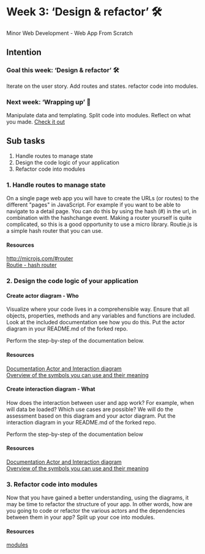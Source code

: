 # Week 3: ‘Design & refactor’ 🛠

Minor Web Development - Web App From Scratch

## Intention

### Goal this week: ‘Design & refactor’ 🛠

Iterate on the user story. Add routes and states. refactor code into modules.

### Next week: ‘Wrapping up’ 🎁

Manipulate data and templating. Split code into modules. Reflect on what you made. [Check it out](https://github.com/cmda-minor-web/web-app-from-scratch-2122/blob/main/course/week-4.md)

## Sub tasks

1. Handle routes to manage state  
2. Design the code logic of your application  
3. Refactor code into modules 


### 1. Handle routes to manage state 

On a single page web app you will have to create the URLs (or routes) to the different "pages" in JavaScript. For example if you want to be able to navigate to a detail page. You can do this by using the hash (#) in the url, in combination with the hashchange event. Making a router yourself is quite complicated, so this is a good opportunity to use a micro library. Routie.js is a simple hash router that you can use.

#### Resources

http://microjs.com/#router  
[Routie - hash router](http://projects.jga.me/routie/)  

### 2. Design the code logic of your application 
#### Create actor diagram - Who

Visualize where your code lives in a comprehensible way. Ensure that all objects, properties, methods and any variables and functions are included. Look at the included documentation see how you do this. Put the actor diagram in your README.md of the forked repo.

Perform the step-by-step of the documentation below.

#### Resources

[Documentation Actor and Interaction diagram](https://docs.google.com/document/d/1445IOuXNTlCki89WkGSZxwJoxbHkdzuFgp53KCC9WOc/edit?usp=sharing)  
[Overview of the symbols you can use and their meaning](https://www.gliffy.com/blog/how-to-flowchart-basic-symbols-part-1-of-3)

#### Create interaction diagram - What

How does the interaction between user and app work? For example, when will data be loaded? Which use cases are possible? We will do the assessment based on this diagram and your actor diagram. Put the interaction diagram in your README.md of the forked repo.

Perform the step-by-step of the documentation below

#### Resources

[Documentation Actor and Interaction diagram](https://docs.google.com/document/d/1445IOuXNTlCki89WkGSZxwJoxbHkdzuFgp53KCC9WOc/edit?usp=sharing)  
[Overview of the symbols you can use and their meaning](https://www.gliffy.com/blog/how-to-flowchart-basic-symbols-part-1-of-3)

### 3. Refactor code into modules 

Now that you have gained a better understanding, using the diagrams, it may be time to refactor the structure of your app. In other words, how are you going to code or refactor the various actors and the dependencies between them in your app? Split up your coe into modules.

#### Resources

[modules](...)    



